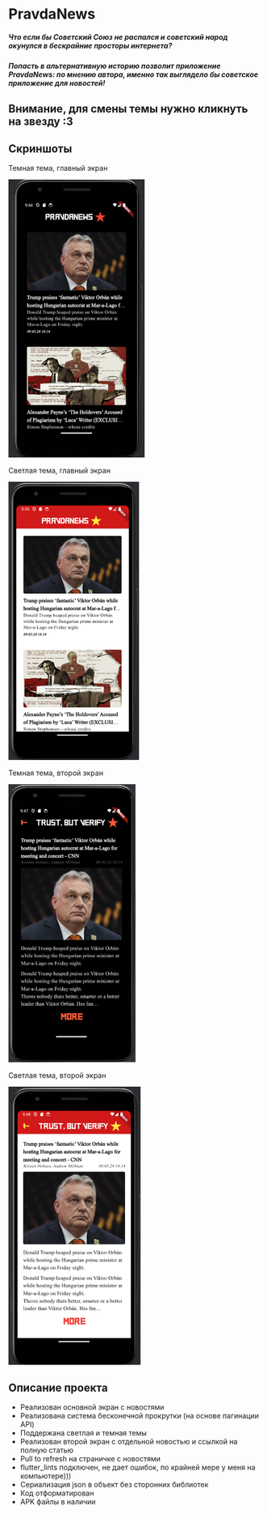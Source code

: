 # PravdaNews

##### Что если бы Советский Союз не распался и советский народ окунулся в бескрайние просторы интернета? 
##### Попасть в альтернативную историю позволит приложение PravdaNews: по мнению автора, именно так выглядело бы советское приложение для новостей!

## Внимание, для смены темы нужно кликнуть на звезду :3

## Скриншоты
Темная тема, главный экран

<img alt="img" src="readme_assets/image.png" height="550" />

Светлая тема, главный экран

<img alt="img" src="readme_assets/image-1.png" height="550" />

Темная тема, второй экран

<img alt="img" src="readme_assets/image-2.png" height="550" />

Светлая тема, второй экран

<img alt="img" src="readme_assets/image-3.png" height="550" />



## Описание проекта
- Реализован основной экран с новостями
- Реализована система бесконечной прокрутки (на основе пагинации API)
- Поддержана светлая и темная темы
- Реализован второй экран с отдельной новостью и ссылкой на полную статью
- Pull to refresh на страничке с новостями
- flutter_lints подключен, не дает ошибок, по крайней мере у меня на компьютере)))
- Сериализация json в объект без сторонних библиотек
- Код отформатирован
- APK файлы в наличии